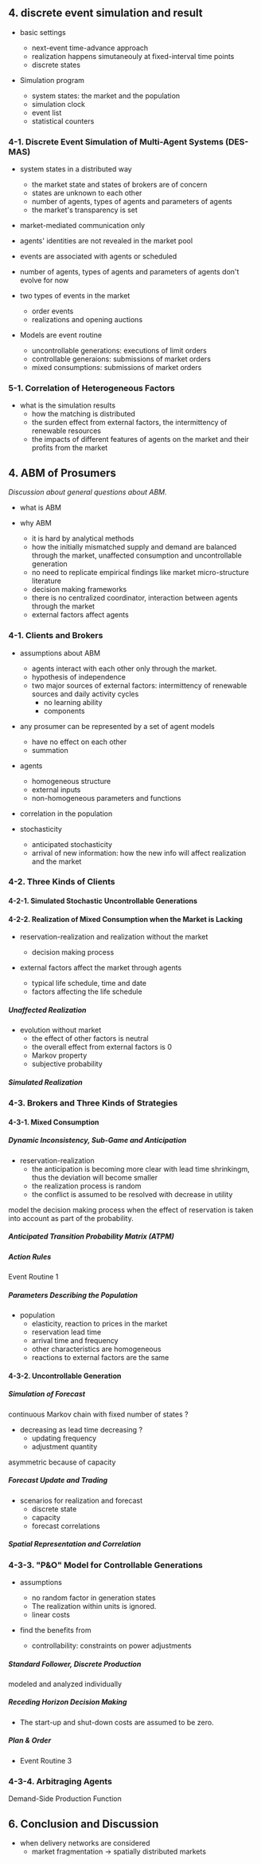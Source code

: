 
## 4. discrete event simulation and result

- basic settings
	* next-event time-advance approach
	* realization happens simutaneouly at fixed-interval time points
	* discrete states

- Simulation program
	* system states: the market and the population
	* simulation clock
	* event list
	* statistical counters

### 4-1. Discrete Event Simulation of Multi-Agent Systems (DES-MAS)

- system states in a distributed way
	* the market state and states of brokers are of concern
	* states are unknown to each other
	* number of agents, types of agents and parameters of agents
	* the market's transparency is set

- market-mediated communication only
- agents' identities are not revealed in the market pool

- events are associated with agents or scheduled 

- number of agents, types of agents and parameters of agents don't evolve for now

- two types of events in the market
	* order events
	* realizations and opening auctions

- Models are event routine
	* uncontrollable generations: executions of limit orders
	* controllable generaions: submissions of market orders
	* mixed consumptions: submissions of market orders


### 5-1. Correlation of Heterogeneous Factors

- what is the simulation results
	* how the matching is distributed
	* the surden effect from external factors, the intermittency of renewable resources
	* the impacts of different features of agents on the market and their profits from the market


## 4. ABM of Prosumers

_Discussion about general questions about ABM._

- what is ABM

- why ABM
	* it is hard by analytical methods
	* how the initially mismatched supply and demand are balanced through the market, unaffected consumption and uncontrollable generation
	* no need to replicate empirical findings like market micro-structure literature
	* decision making frameworks
	* there is no centralized coordinator, interaction between agents through the market
  * external factors affect agents

### 4-1. Clients and Brokers

- assumptions about ABM
  * agents interact with each other only through the market.
  * hypothesis of independence
  * two major sources of external factors: intermittency of renewable sources and daily activity cycles
	* no learning ability
	* components

- any prosumer can be represented by a set of agent models
	* have no effect on each other
	* summation

- agents
	* homogeneous structure
	* external inputs
	* non-homogeneous parameters and functions

- correlation in the population

- stochasticity
	* anticipated stochasticity
	* arrival of new information: how the new info will affect realization and the market

### 4-2. Three Kinds of Clients

#### 4-2-1. Simulated Stochastic Uncontrollable Generations



#### 4-2-2. Realization of Mixed Consumption when the Market is Lacking

- reservation-realization and realization without the market
	* decision making process

- external factors affect the market through agents
  * typical life schedule, time and date
  * factors affecting the life schedule

##### Unaffected Realization

- evolution without market
  * the effect of other factors is neutral
  * the overall effect from external factors is 0
  * Markov property
  * subjective probability

##### Simulated Realization


### 4-3. Brokers and Three Kinds of Strategies

#### 4-3-1. Mixed Consumption

##### Dynamic Inconsistency, Sub-Game and Anticipation

- reservation-realization
	* the anticipation is becoming more clear with lead time shrinkingm, thus the deviation will become smaller
	* the realization process is random
	* the conflict is assumed to be resolved with decrease in utility

model the decision making process when the effect of reservation is taken into account as part of the probability.



##### Anticipated Transition Probability Matrix (ATPM)

##### Action Rules

Event Routine 1

##### Parameters Describing the Population

- population
  * elasticity, reaction to prices in the market
  * reservation lead time
  * arrival time and frequency
  * other characteristics are homogeneous
  * reactions to external factors are the same

#### 4-3-2. Uncontrollable Generation


##### Simulation of Forecast

continuous Markov chain with fixed number of states ?

- decreasing as lead time decreasing ?
  * updating frequency
  * adjustment quantity

asymmetric because of capacity

##### Forecast Update and Trading

- scenarios for realization and forecast
	* discrete state
	* capacity
	* forecast correlations

##### Spatial Representation and Correlation


### 4-3-3. "P&O" Model for Controllable Generations

- assumptions
	* no random factor in generation states
	* The realization within units is ignored.
	* linear costs

- find the benefits from
	* controllability: constraints on power adjustments

##### Standard Follower, Discrete Production

modeled and analyzed individually

##### Receding Horizon Decision Making

- The start-up and shut-down costs are assumed to be zero.

##### Plan & Order

- Event Routine 3

### 4-3-4. Arbitraging Agents

Demand-Side Production Function





## 6. Conclusion and Discussion

- when delivery networks are considered
	* market fragmentation -> spatially distributed markets

